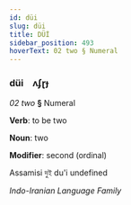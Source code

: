 ```yaml
---
id: düi
slug: düi
title: DÜİ
sidebar_position: 493
hoverText: 02 two § Numeral
---
```


### düi&emsp;<span kind="abugida">ʌʄɽɟ</span>

*02 two* **§** Numeral

**Verb**: to be two

**Noun**: two

**Modifier**: second (ordinal)

Assamisi দুই du'i undefined

*Indo-Iranian Language Family*
